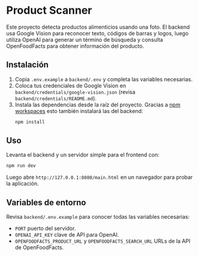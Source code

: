 # Product Scanner

Este proyecto detecta productos alimenticios usando una foto. El backend usa Google Vision para reconocer texto, códigos de barras y logos, luego utiliza OpenAI para generar un término de búsqueda y consulta OpenFoodFacts para obtener información del producto.

## Instalación

1. Copia `.env.example` a `backend/.env` y completa las variables necesarias.
2. Coloca tus credenciales de Google Vision en `backend/credentials/google-vision.json` (revisa `backend/credentials/README.md`).
3. Instala las dependencias desde la raíz del proyecto. Gracias a [npm workspaces](https://docs.npmjs.com/cli/v10/using-npm/workspaces) esto también instalará las del backend:
   ```bash
   npm install
   ```

## Uso

Levanta el backend y un servidor simple para el frontend con:
```bash
npm run dev
```
Luego abre `http://127.0.0.1:8080/main.html` en un navegador para probar la aplicación.

## Variables de entorno

Revisa `backend/.env.example` para conocer todas las variables necesarias:
- `PORT` puerto del servidor.
- `OPENAI_API_KEY` clave de API para OpenAI.
- `OPENFOODFACTS_PRODUCT_URL` y `OPENFOODFACTS_SEARCH_URL` URLs de la API de OpenFoodFacts.
